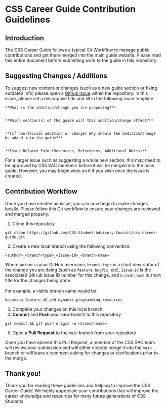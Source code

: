 # CSS Career Guide Contribution Guidelines

## Introduction
The CSS Career Guide follows a typical Git Workflow to manage public contributions and get them merged into the main guide website. Please read this entire document before submitting work to the guide in this repository.

## Suggesting Changes / Additions
To suggest new content or changes (such as a new guide section or fixing outdated info) please open a [Github Issue](https://github.com/CSS-Student-Advisory-Council/css-career-guide/issues) within the repository. In this issue, please set a descriptive title and fill in the following issue template: 
```
**What is the addition/change you are proposing?**


**Which section(s) of the guide will this addition/change affect?**


**(If non-trivial addition or change) Why should the addition/change be added into the guide?**


**Issue-Related Info (Resources, References, Additional Notes)**

```

For a larger issue such as suggesting a whole new section, this may need to be approved by CSS SAC members before it will be merged into the main guide. However, you may begin work on it if you wish once the issue is created.

## Contribution Workflow
Once you have created an issue, you can now begin to make changes locally. Please follow this Git workflow to ensure your changes are reviewed and merged properly:
1. Clone this repository
```Shell
git clone https://github.com/CSS-Student-Advisory-Council/css-career-guide.git
```
2. Create a new local branch using the following convention:
```Shell
<author>_<branch-type>_<issue-id>_<branch-name>
```
Where `author` is your GitHub username, `branch-type` is a short descriptor of the change you are doing (such as `feature`, `bugfix`, etc), `issue-id` is the associated GitHub Issue ID number for this change, and `branch-name` is short title for the changes being done.
<br>
<br>
For example, a viable branch name would be:
```
kosamson_feature_42_add-dynamic-programming-resources
```
3. Complete your changes on this local branch
4. **Commit** and **Push** your new branch to this repository
```Shell
git commit && git push origin -u <branch-name>
```
5. Open a **Pull Request** to the `main` branch from your repository

Once you have opened this Pull Request, a member of the CSS SAC team will review your submission and will either directly merge it into the `main` branch or will leave a comment asking for changes or clarifications prior to the merge. 

## Thank you!
Thank you for reading these guidelines and helping to improve the CSS Career Guide! We highly appreciate your contributions that will improve the career knowledge and resources for many future generations of CSS Students. 